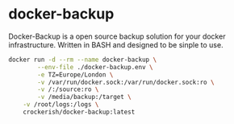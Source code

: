 # docker-backup
Docker-Backup is a open source backup solution for your docker infrastructure. Written in BASH and designed to be sinple to use.

```bash
docker run -d --rm --name docker-backup \
        --env-file ./docker-backup.env \
        -e TZ=Europe/London \
        -v /var/run/docker.sock:/var/run/docker.sock:ro \
        -v /:/source:ro \
        -v /media/backup:/target \
	-v /root/logs:/logs \
	crockerish/docker-backup:latest
```
